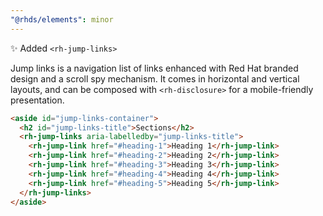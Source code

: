 ```yaml
---
"@rhds/elements": minor
---
```

✨ Added `<rh-jump-links>`

Jump links is a navigation list of links enhanced with Red Hat branded design and a scroll spy mechanism. It comes in horizontal and vertical layouts, and can be composed with `<rh-disclosure>` for a mobile-friendly presentation.

```html
<aside id="jump-links-container">
  <h2 id="jump-links-title">Sections</h2>
  <rh-jump-links aria-labelledby="jump-links-title">
    <rh-jump-link href="#heading-1">Heading 1</rh-jump-link>
    <rh-jump-link href="#heading-2">Heading 2</rh-jump-link>
    <rh-jump-link href="#heading-3">Heading 3</rh-jump-link>
    <rh-jump-link href="#heading-4">Heading 4</rh-jump-link>
    <rh-jump-link href="#heading-5">Heading 5</rh-jump-link>
  </rh-jump-links>
</aside>
```
